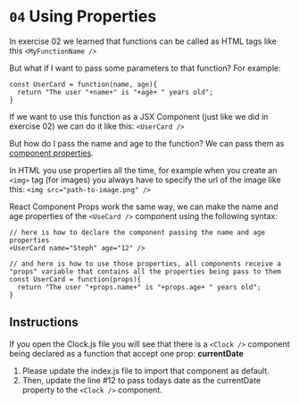 # `04` Using Properties

In exercise 02 we learned that functions can be called as HTML tags like this `<MyFunctionName />`

But what if I want to pass some parameters to that function? For example:
```
const UserCard = function(name, age){
  return "The user "+name+" is "+age+ " years old";
}
```
If we want to use this function as a JSX Component (just like we did in exercise 02) we can do it like this: `<UserCard />`

But how do I pass the name and age to the function? We can pass them as [component properties](https://breatheco.de/en/lesson/making-react-components/#component-props).

In HTML you use properties all the time, for example when you create an `<img>` tag (for images) you always have to specify the url of the image like this: `<img src="path-to-image.png" />`

React Component Props work the same way, we can make the name and age properties of the `<UseCard />` component using the following syntax:
```
// here is how to declare the component passing the name and age properties
<UserCard name="Steph" age="12" />

// and here is how to use those properties, all components receive a "props" variable that contains all the properties being pass to them
const UserCard = function(props){
  return "The user "+props.name+" is "+props.age+ " years old";
}
```

## Instructions

If you open the Clock.js file you will see that there is a `<Clock />` component being declared as a function that accept one prop: **currentDate**

1) Please update the index.js file to import that component as default.
2) Then, update the line #12 to pass todays date as the currentDate property to the `<Clock />` component.

